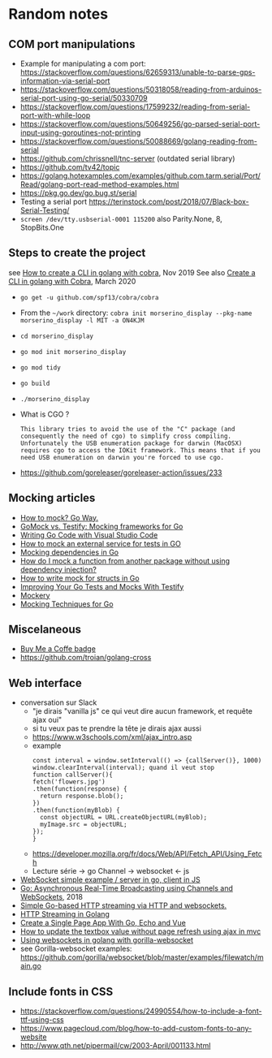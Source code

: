 # Random notes

## COM port manipulations

* Example for manipulating a com port: https://stackoverflow.com/questions/62659313/unable-to-parse-gps-information-via-serial-port
* https://stackoverflow.com/questions/50318058/reading-from-arduinos-serial-port-using-go-serial/50330709
* https://stackoverflow.com/questions/17599232/reading-from-serial-port-with-while-loop
* https://stackoverflow.com/questions/50649256/go-parsed-serial-port-input-using-goroutines-not-printing
* https://stackoverflow.com/questions/50088669/golang-reading-from-serial
* https://github.com/chrissnell/tnc-server (outdated serial library)
* https://github.com/tv42/topic
* https://golang.hotexamples.com/examples/github.com.tarm.serial/Port/Read/golang-port-read-method-examples.html
* https://pkg.go.dev/go.bug.st/serial
* Testing a serial port https://terinstock.com/post/2018/07/Black-box-Serial-Testing/
* `screen /dev/tty.usbserial-0001 115200` also  Parity.None, 8, StopBits.One

## Steps to create the project
see [How to create a CLI in golang with cobra](https://towardsdatascience.com/how-to-create-a-cli-in-golang-with-cobra-d729641c7177), Nov 2019
See also [Create a CLI in golang with Cobra](https://codesource.io/create-a-cli-in-golang-with-cobra/), March 2020 

* `go get -u github.com/spf13/cobra/cobra`
* From the `~/work` directory: `cobra init morserino_display --pkg-name morserino_display -l MIT -a ON4KJM`
* `cd morserino_display`
* `go mod init morserino_display`
* `go mod tidy`
* `go build`
* `./morserino_display`

* What is CGO ?
  ```
  This library tries to avoid the use of the "C" package (and consequently the need of cgo) to simplify cross compiling. Unfortunately the USB enumeration package for darwin (MacOSX) requires cgo to access the IOKit framework. This means that if you need USB enumeration on darwin you're forced to use cgo.
  ```

* https://github.com/goreleaser/goreleaser-action/issues/233

## Mocking articles
* [How to mock? Go Way.](https://medium.com/@ankur_anand/how-to-mock-in-your-go-golang-tests-b9eee7d7c266)
* [GoMock vs. Testify: Mocking frameworks for Go](https://blog.codecentric.de/2019/07/gomock-vs-testify/)
* [Writing Go Code with Visual Studio Code](https://medium.com/@mekilis/writing-go-code-with-visual-studio-code-6daa326cb6b8)
* [How to mock an external service for tests in GO](https://wawand.co/blog/posts/how-to-mock-an-external-service-for-test-in-go-73251a7a/)
* [Mocking dependencies in Go](https://dev.to/jonfriesen/mocking-dependencies-in-go-1h4d)
* [How do I mock a function from another package without using dependency injection?](https://stackoverflow.com/questions/51428617/how-do-i-mock-a-function-from-another-package-without-using-dependency-injection)
* [How to write mock for structs in Go](https://stackoverflow.com/questions/41053280/how-to-write-mock-for-structs-in-go)
* [Improving Your Go Tests and Mocks With Testify](https://tutorialedge.net/golang/improving-your-tests-with-testify-go/)
* [Mockery ](https://github.com/vektra/mockery)
* [Mocking Techniques for Go](https://www.myhatchpad.com/insight/mocking-techniques-for-go/)

## Miscelaneous
* [Buy Me a Coffe badge](https://gist.github.com/gbraad/216f8162d9b382d14b8a097a37cc2c72#file-readme-md)
* https://github.com/troian/golang-cross

## Web interface
* conversation sur Slack
  * "je dirais "vanilla js" ce qui veut dire aucun framework, et requête ajax oui"
  * si tu veux pas te prendre la tête je dirais ajax aussi
  * https://www.w3schools.com/xml/ajax_intro.asp
  * example
    ```
    const interval = window.setInterval(() => {callServer()}, 1000)
    window.clearInterval(interval); quand il veut stop
    function callServer(){
    fetch('flowers.jpg')
    .then(function(response) {
      return response.blob();
    })
    .then(function(myBlob) {
      const objectURL = URL.createObjectURL(myBlob);
      myImage.src = objectURL;
    });
    }
    ```
  * https://developer.mozilla.org/fr/docs/Web/API/Fetch_API/Using_Fetch
  * Lecture série -> go Channel -> websocket <- js
* [WebSocket simple example / server in go, client in JS](https://gist.github.com/owulveryck/57d8c2469fd1f8a840747b064c50ff4e)
* [Go: Asynchronous Real-Time Broadcasting using Channels and WebSockets](https://dev.to/danielkun/go-asynchronous-and-safe-real-time-broadcasting-using-channels-and-websockets-4g5d), 2018
* [Simple Go-based HTTP streaming via HTTP and websockets.](https://gist.github.com/vmarmol/b967b29917a34d9307ce)
* [HTTP Streaming in Golang](https://dmathieu.com/articles/development/golang-streaming/)
* [Create a Single Page App With Go, Echo and Vue](https://scotch.io/tutorials/create-a-single-page-app-with-go-echo-and-vue)
* [How to update the textbox value without page refresh using ajax in mvc](https://stackoverflow.com/questions/42396886/how-to-update-the-textbox-value-without-page-refresh-using-ajax-in-mvc)
* [Using websockets in golang with gorilla-websocket](https://rogerwelin.github.io/golang/websockets/gorilla/2018/03/13/golang-websockets.html)
* see Gorilla-websocket examples: https://github.com/gorilla/websocket/blob/master/examples/filewatch/main.go

## Include fonts in CSS
* https://stackoverflow.com/questions/24990554/how-to-include-a-font-ttf-using-css
* https://www.pagecloud.com/blog/how-to-add-custom-fonts-to-any-website 
* http://www.qth.net/pipermail/cw/2003-April/001133.html
